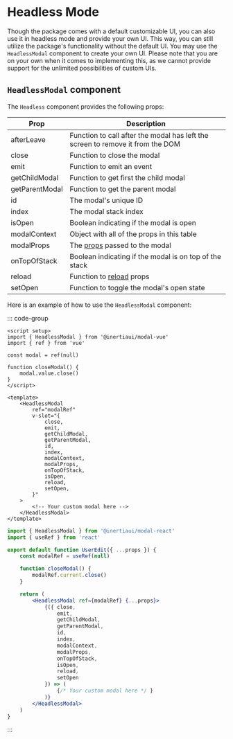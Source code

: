 # Headless Mode

Though the package comes with a default customizable UI, you can also use it in headless mode and provide your own UI. This way, you can still utilize the package's functionality without the default UI. You may use the `HeadlessModal` component to create your own UI. Please note that you are on your own when it comes to implementing this, as we cannot provide support for the unlimited possibilities of custom UIs.

## `HeadlessModal` component

The `Headless` component provides the following props:

| Prop | Description |
| --- | --- |
| afterLeave | Function to call after the modal has left the screen to remove it from the DOM |
| close | Function to close the modal |
| emit | Function to emit an event |
| getChildModal | Function to get first the child modal |
| getParentModal | Function to get the parent modal |
| id | The modal's unique ID |
| index | The modal stack index |
| isOpen | Boolean indicating if the modal is open |
| modalContext | Object with all of the props in this table |
| modalProps | The [props](/configuration.html) passed to the modal |
| onTopOfStack | Boolean indicating if the modal is on top of the stack |
| reload | Function to [reload](/reload-props.html) props |
| setOpen | Function to toggle the modal's open state |

Here is an example of how to use the `HeadlessModal` component:

::: code-group

```vue [Vue]
<script setup>
import { HeadlessModal } from '@inertiaui/modal-vue'
import { ref } from 'vue'

const modal = ref(null)

function closeModal() {
    modal.value.close()
}
</script>

<template>
    <HeadlessModal
        ref="modalRef"
        v-slot="{
            close,
            emit,
            getChildModal,
            getParentModal,
            id,
            index,
            modalContext,
            modalProps,
            onTopOfStack,
            isOpen,
            reload,
            setOpen,
        }"
    >
        <!-- Your custom modal here -->
    </HeadlessModal>
</template>
```

```jsx [React]
import { HeadlessModal } from '@inertiaui/modal-react'
import { useRef } from 'react'

export default function UserEdit({ ...props }) {
    const modalRef = useRef(null)

    function closeModal() {
        modalRef.current.close()
    }

    return (
        <HeadlessModal ref={modalRef} {...props}>
            {({ close,
                emit,
                getChildModal,
                getParentModal,
                id,
                index,
                modalContext,
                modalProps,
                onTopOfStack,
                isOpen,
                reload,
                setOpen
            }) => (
                {/* Your custom modal here */ }
            )}
        </HeadlessModal>
    )
}
```

:::